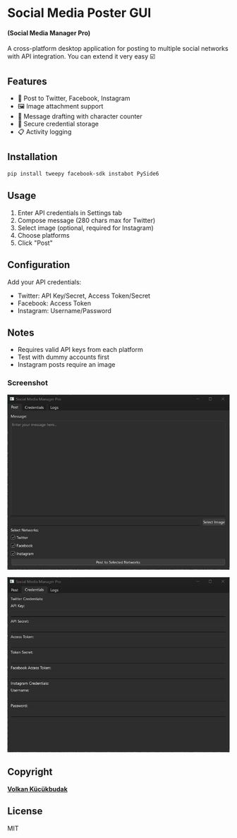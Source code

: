 # Social Media Poster GUI 
#### (Social Media Manager Pro)

A cross-platform desktop application for posting to multiple social networks with API integration. You can extend it very easy ☑️

## Features

- 📱 Post to Twitter, Facebook, Instagram
- 🖼️ Image attachment support
- 📝 Message drafting with character counter
- 🔐 Secure credential storage
- 📋 Activity logging

## Installation

```bash
pip install tweepy facebook-sdk instabot PySide6
```

## Usage

1. Enter API credentials in Settings tab
2. Compose message (280 chars max for Twitter)
3. Select image (optional, required for Instagram)
4. Choose platforms
5. Click "Post"

## Configuration

Add your API credentials:
- Twitter: API Key/Secret, Access Token/Secret
- Facebook: Access Token
- Instagram: Username/Password

## Notes

- Requires valid API keys from each platform
- Test with dummy accounts first
- Instagram posts require an image

### Screenshot
![1](1-sm.jpg)

![1](2-sm.jpg)

## Copyright
**[Volkan Kücükbudak](https://github.com/volkansah)**

## License
 MIT

